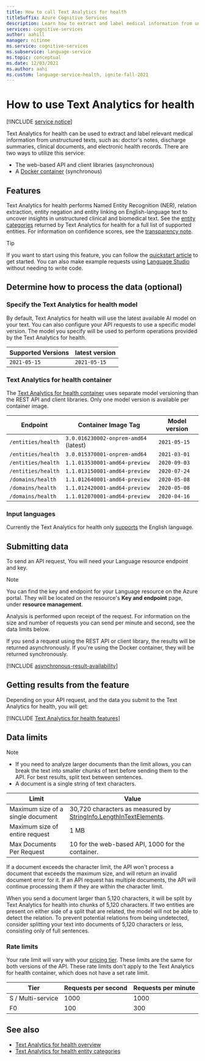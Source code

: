```yaml
---
title: How to call Text Analytics for health
titleSuffix: Azure Cognitive Services
description: Learn how to extract and label medical information from unstructured clinical text with Text Analytics for health.
services: cognitive-services
author: aahill
manager: nitinme
ms.service: cognitive-services
ms.subservice: language-service
ms.topic: conceptual
ms.date: 12/03/2021
ms.author: aahi
ms.custom: language-service-health, ignite-fall-2021
---
```


# How to use Text Analytics for health

[!INCLUDE [service notice](../includes/service-notice.md)]

Text Analytics for health can be used to extract and label relevant medical information from unstructured texts, such as: doctor's notes, discharge summaries, clinical documents, and electronic health records.  There are two ways to utilize this service: 

* The web-based API and client libraries (asynchronous)
* A [Docker container](use-containers.md) (synchronous)

## Features

Text Analytics for health performs Named Entity Recognition (NER), relation extraction, entity negation and entity linking on English-language text to uncover insights in unstructured clinical and biomedical text. 
See the [entity categories](../concepts/health-entity-categories.md) returned by Text Analytics for health for a full list of supported entities. For information on confidence scores, see the [transparency note](/legal/cognitive-services/text-analytics/transparency-note#general-guidelines-to-understand-and-improve-performance?context=/azure/cognitive-services/text-analytics/context/context). 

> [!TIP]
> If you want to start using this feature, you can follow the [quickstart article](../quickstart.md) to get started. You can also make example requests using [Language Studio](../../language-studio.md) without needing to write code.

## Determine how to process the data (optional)

### Specify the Text Analytics for health model

By default, Text Analytics for health will use the latest available AI model on your text. You can also configure your API requests to use a specific model version. The model you specify will be used to perform operations provided by the Text Analytics for health.

| Supported Versions | latest version |
|--|--|
| `2021-05-15` | `2021-05-15`   |

### Text Analytics for health container

The [Text Analytics for health container](use-containers.md) uses separate model versioning than the REST API and client libraries. Only one model version is available per container image.

| Endpoint                        | Container Image Tag                     | Model version |
|---------------------------------|-----------------------------------------|---------------|
| `/entities/health`              | `3.0.016230002-onprem-amd64` (latest)            | `2021-05-15`  |
| `/entities/health`              | `3.0.015370001-onprem-amd64`            | `2021-03-01`  |
| `/entities/health`              | `1.1.013530001-amd64-preview`           | `2020-09-03`  |
| `/entities/health`              | `1.1.013150001-amd64-preview`           | `2020-07-24`  |
| `/domains/health`               | `1.1.012640001-amd64-preview`           | `2020-05-08`  |
| `/domains/health`               | `1.1.012420001-amd64-preview`           | `2020-05-08`  |
| `/domains/health`               | `1.1.012070001-amd64-preview`           | `2020-04-16`  |

### Input languages

Currently the Text Analytics for health only [supports](../language-support.md) the English language. 

## Submitting data

To send an API request, You will need your Language resource endpoint and key.

> [!NOTE]
> You can find the key and endpoint for your Language resource on the Azure portal. They will be located on the resource's **Key and endpoint** page, under **resource management**. 

Analysis is performed upon receipt of the request. For information on the size and number of requests you can send per minute and second, see the data limits below.

If you send a request using the REST API or client library, the results will be returned asynchronously. If you're using the Docker container, they will be returned synchronously.  

[!INCLUDE [asynchronous-result-availability](../../includes/async-result-availability.md)]


## Getting results from the feature

Depending on your API request, and the data you submit to the Text Analytics for health, you will get:

[!INCLUDE [Text Analytics for health features](../includes/features.md)]


## Data limits

> [!NOTE]
> * If you need to analyze larger documents than the limit allows, you can break the text into smaller chunks of text before sending them to the API. For best results, split text between sentences.
> * A document is a single string of text characters.  

| Limit | Value |
|------------------------|---------------|
| Maximum size of a single document | 30,720 characters as measured by [StringInfo.LengthInTextElements](/dotnet/api/system.globalization.stringinfo.lengthintextelements). |
| Maximum size of entire request | 1 MB |
| Max Documents Per Request | 10 for the web-based API, 1000 for the container. |

If a document exceeds the character limit, the API won't process a document that exceeds the maximum size, and will return an invalid document error for it. If an API request has multiple documents, the API will continue processing them if they are within the character limit.

When you send a document larger than 5,120 characters, it will be split by Text Analytics for health into chunks of 5,120 characters. If two entities are present on either side of a split that are related, the model will not be able to detect the relation. To prevent potential relations from being undetected, consider splitting your text into documents of 5,120 characters or less, consisting only of full sentences.

### Rate limits

Your rate limit will vary with your [pricing tier](https://aka.ms/unifiedLanguagePricing). These limits are the same for both versions of the API. These rate limits don't apply to the Text Analytics for health container, which does not have a set rate limit.

| Tier          | Requests per second | Requests per minute |
|---------------|---------------------|---------------------|
| S / Multi-service | 1000                | 1000                |
| F0         | 100                 | 300                 |

## See also

* [Text Analytics for health overview](../overview.md)
* [Text Analytics for health entity categories](../concepts/health-entity-categories.md)
